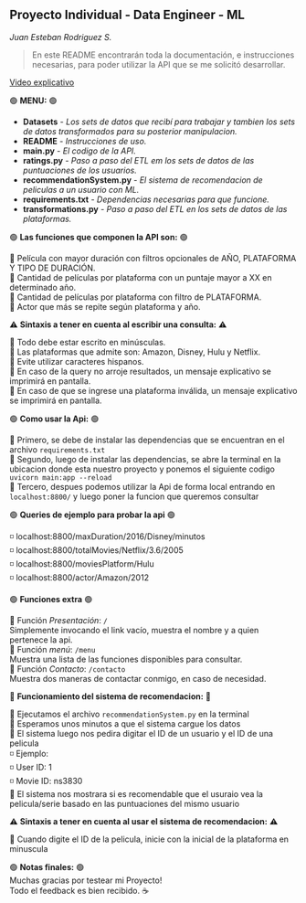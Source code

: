 ## Proyecto Individual - Data Engineer - ML 
_Juan Esteban Rodriguez S._

> En este README encontrarán toda la documentación, e instrucciones necesarias, para poder utilizar la API que se me solicitó desarrollar.

[Video explicativo](https://youtu.be/AepFpEU_17E)

:green_circle: **MENU:** :green_circle:
* **Datasets** - _Los sets de datos que recibí para trabajar y tambien los sets de datos transformados para su posterior manipulacion._
* **README** - _Instrucciones de uso._
* **main.py** - _El codigo de la API._
* **ratings.py** - _Paso a paso del ETL em los sets de datos de las puntuaciones de los usuarios._
* **recommendationSystem.py** - _El sistema de recomendacion de peliculas a un usuario con ML._
* **requirements.txt** - _Dependencias necesarias para que funcione._
* **transformations.py** - _Paso a paso del ETL en los sets de datos de las plataformas._
 
:green_circle: **Las funciones que componen la API son:** :green_circle:

:small_blue_diamond: Película con mayor duración con filtros opcionales de AÑO, PLATAFORMA Y TIPO DE DURACIÓN. <br>
:small_blue_diamond: Cantidad de películas por plataforma con un puntaje mayor a XX en determinado año. <br>
:small_blue_diamond: Cantidad de películas por plataforma con filtro de PLATAFORMA. <br>
:small_blue_diamond: Actor que más se repite según plataforma y año. <br>

:warning: **Sintaxis a tener en cuenta al escribir una consulta:** :warning:<br>

:small_blue_diamond: Todo debe estar escrito en minúsculas.  <br>
:small_blue_diamond: Las plataformas que admite son: Amazon, Disney, Hulu y Netflix. <br>
:small_blue_diamond: Evite utilizar caracteres hispanos. <br>
:small_blue_diamond: En caso de la query no arroje resultados, un mensaje explicativo se imprimirá en pantalla.<br>
:small_blue_diamond: En caso de que se ingrese una plataforma inválida, un mensaje explicativo se imprimirá en pantalla. <br>

:green_circle: **Como usar la Api:** :green_circle:<br>

:small_blue_diamond: Primero, se debe de instalar las dependencias que se encuentran en el archivo `requirements.txt` <br>
:small_blue_diamond: Segundo, luego de instalar las dependencias, se abre la terminal en la ubicacion donde esta nuestro proyecto y ponemos el siguiente codigo `uvicorn main:app --reload` <br>
:small_blue_diamond: Tercero, despues podemos utilizar la Api de forma local entrando en `localhost:8800/` y luego poner la funcion que queremos consultar <br>

:green_circle: **Queries de ejemplo para probar la api** :green_circle: 

:white_medium_small_square: localhost:8800/maxDuration/2016/Disney/minutos <br>
:white_medium_small_square: localhost:8800/totalMovies/Netflix/3.6/2005 <br>
:white_medium_small_square: localhost:8800/moviesPlatform/Hulu <br>
:white_medium_small_square: localhost:8800/actor/Amazon/2012 <br>

:green_circle: **Funciones extra** :green_circle: <br>

:small_blue_diamond: Función _Presentación_: `/` <br>
Simplemente invocando el link vacío, muestra el nombre y a quien pertenece la api.<br>
:small_blue_diamond: Función _menú_: `/menu` <br>
Muestra una lista de las funciones disponibles para consultar. <br>
:small_blue_diamond: Función _Contacto_: `/contacto`<br>
Muestra dos maneras de contactar conmigo, en caso de necesidad. <br>


:red_circle: **Funcionamiento del sistema de recomendacion:** :red_circle: <br>

:small_blue_diamond: Ejecutamos el archivo `recommendationSystem.py` en la terminal <br>
:small_blue_diamond: Esperamos unos minutos a que el sistema cargue los datos <br>
:small_blue_diamond: El sistema luego nos pedira digitar el ID de un usuario y el ID de una pelicula <br>
  :white_medium_small_square: Ejemplo: <br>
  :white_medium_small_square: User ID: 1 <br>
  :white_medium_small_square: Movie ID: ns3830 <br>
:small_blue_diamond: El sistema nos mostrara si es recomendable que el usuraio vea la pelicula/serie basado en las puntuaciones del mismo usuario <br>

:warning: **Sintaxis a tener en cuenta al usar el sistema de recomendacion:** :warning:<br>

:small_blue_diamond: Cuando digite el ID de la pelicula, inicie con la inicial de la plataforma en minuscula <br>

:green_circle: **Notas finales:** :green_circle:<br>
Muchas gracias por testear mi Proyecto! <br> 
Todo el feedback es bien recibido. :coffee:
